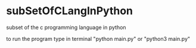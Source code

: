 # subSetOfCLangInPython
subset of the c programming language in python

to run the program type in terminal "python main.py" or "python3 main.py"
